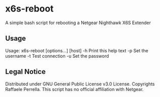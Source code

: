 # x6s-reboot
A simple bash script for rebooting a Netgear Nighthawk X6S Extender

## Usage
Usage: x6s-reboot [options...] [host]
    -h            Print this help text
    -p <password> Set the username
    -t            Test connection
    -u <username> Set the password

## Legal Notice
Distributed under GNU General Public License v3.0 License.
Copyrights Raffaele Perrella.
This script has no official affiliation with Netgear.
